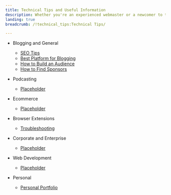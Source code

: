 ```yaml
---
title: Technical Tips and Useful Information
description: Whether you're an experienced webmaster or a newcomer to the world of online media, we have an excellent collection of articles to help you build an audience for almost any online endeavor. From social media to ecommerce, we've got you covered.
landing: true
breadcrumb: /!technical_tips:Technical Tips/

---
```


* Blogging and General

	- [SEO Tips](blogging/seo.md)
	- [Best Platform for Blogging](blogging/best_platform_for_blogging.md)
	- [How to Build an Audience](blogging/how_to_build_an_audience.md)
	- [How to Find Sponsors](blogging/sponsors.md)

<!-- -->

* Podcasting

	- [Placeholder]()

<!-- -->

* Ecommerce

	- [Placeholder]()

<!-- -->

* Browser Extensions

	- [Troubleshooting](browser_extensions/troubleshooting.md)

<!-- -->

* Corporate and Enterprise

	- [Placeholder]()

<!-- -->

* Web Development

	- [Placeholder]()

<!-- -->

* Personal

	- [Personal Portfolio](personal/personal_portfolio.md)
